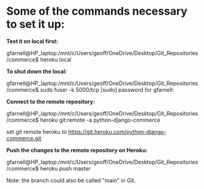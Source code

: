 
# Some of the commands necessary to set it up:

**Test it on local first:**

gfarnell@HP_laptop:/mnt/c/Users/geoff/OneDrive/Desktop/Git_Repositories/commerce$ heroku local

**To shut down the local:**

gfarnell@HP_laptop:/mnt/c/Users/geoff/OneDrive/Desktop/Git_Repositories/commerce$ sudo fuser -k 5000/tcp
[sudo] password for gfarnell:

**Connect to the remote repository:**

gfarnell@HP_laptop:/mnt/c/Users/geoff/OneDrive/Desktop/Git_Repositories/commerce$ heroku git:remote -a python-django-commerce

set git remote heroku to https://git.heroku.com/python-django-commerce.git

**Push the changes to the remote repository on Heroku:**

gfarnell@HP_laptop:/mnt/c/Users/geoff/OneDrive/Desktop/Git_Repositories/commerce$ heroku push master

Note: the branch could also be called "main" in Git.